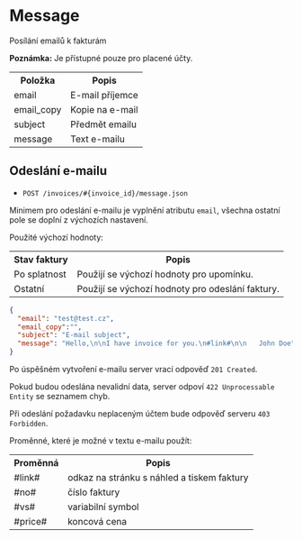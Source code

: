 # Message

Posílání emailů k fakturám

__Poznámka:__ Je přístupné pouze pro placené účty.

<table>
  <tr><th>Položka</th><th>Popis</th></tr>
  <tr><td>email</td><td>E-mail příjemce</td></tr>
  <tr><td>email_copy</td><td>Kopie na e-mail</td></tr>
  <tr><td>subject</td><td>Předmět emailu</td></tr>
  <tr><td>message</td><td>Text e-mailu</td></tr>
</table>

## Odeslání e-mailu

- `POST /invoices/#{invoice_id}/message.json`

Minimem pro odeslání e-mailu je vyplnění atributu `email`, všechna ostatní pole se doplní z výchozích nastavení.

Použité výchozí hodnoty:
<table>
  <tr><th>Stav faktury</th><th>Popis</th></tr>
  <tr><td>Po splatnost</td><td>Použijí se výchozí hodnoty pro upomínku.</td</tr>
  <tr><td>Ostatní</td><td>Použijí se výchozí hodnoty pro odeslání faktury.</td></tr>
</table> 

```json
{
  "email": "test@test.cz",
  "email_copy":"",
  "subject": "E-mail subject",
  "message": "Hello,\n\nI have invoice for you.\n#link#\n\n   John Doe"
}
```

Po úspěšném vytvoření e-mailu server vrací odpověď `201 Created`.

Pokud budou odeslána nevalidní data, server odpoví `422 Unprocessable Entity` se seznamem chyb.

Při odeslání požadavku neplaceným účtem bude odpověď serveru `403 Forbidden`.

Proměnné, které je možné v textu e-mailu použít:
<table>
  <tr><th>Proměnná</th><th>Popis</th></tr>
  <tr><td>#link#</td><td>odkaz na stránku s náhled a tiskem faktury</td</tr>
  <tr><td>#no#</td><td>číslo faktury</td</tr>
  <tr><td>#vs#</td><td>variabilní symbol</td</tr>
  <tr><td>#price#</td><td>koncová cena</td></tr>
</table>
